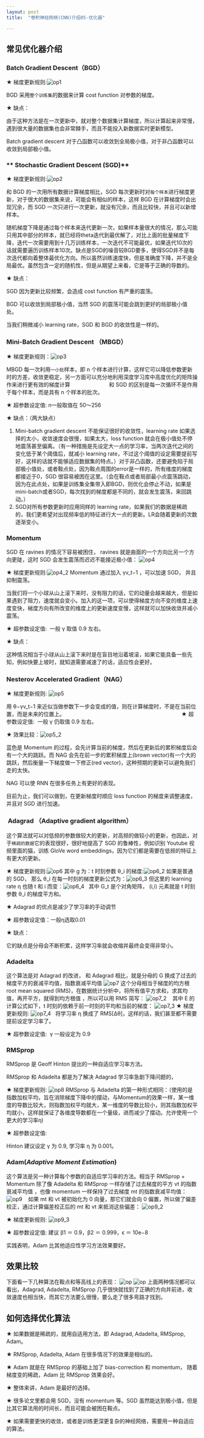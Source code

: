 ```yaml
---
layout: post
title:  "卷积神经网络(CNN)介绍05-优化器"

---
```


## 常见优化器介绍

### **Batch Gradient Descent（BGD）**

★ 梯度更新规则:![op1]({{site.url}}/images/CNN/op_1.png)

BGD 采用`整个训练集`的数据来计算 cost function 对参数的梯度。

★ 缺点：

由于这种方法是在一次更新中，就对整个数据集计算梯度，所以计算起来非常慢，遇到很大量的数据集也会非常棘手，而且不能投入新数据实时更新模型。

Batch gradient descent 对于凸函数可以收敛到全局极小值，对于非凸函数可以收敛到局部极小值。

### ** Stochastic Gradient Descent (SGD)**

★ 梯度更新规则:![op2]({{site.url}}/images/CNN/op_2.png)

和 BGD 的一次用所有数据计算梯度相比，SGD 每次更新时对`每个样本`进行梯度更新，对于很大的数据集来说，可能会有相似的样本，这样 BGD 在计算梯度时会出现冗余，而 SGD 一次只进行一次更新，就没有冗余，而且比较快，并且可以新增样本。

随机梯度下降是通过每个样本来迭代更新一次，如果样本量很大的情况，那么可能只用其中部分的样本，就已经将theta迭代到最优解了，对比上面的批量梯度下降，迭代一次需要用到十几万训练样本，一次迭代不可能最优，如果迭代10次的话就需要遍历训练样本10次。缺点是SGD的噪音较BGD要多，使得SGD并不是每次迭代都向着整体最优化方向。所以虽然训练速度快，但是准确度下降，并不是全局最优。虽然包含一定的随机性，但是从期望上来看，它是等于正确的导数的。

★ 缺点：

SGD 因为更新比较频繁，会造成 cost function 有严重的震荡。

BGD 可以收敛到局部极小值，当然 SGD 的震荡可能会跳到更好的局部极小值处。

当我们稍微减小 learning rate，SGD 和 BGD 的收敛性是一样的。

### **Mini-Batch Gradient Descent （MBGD）**

★ 梯度更新规则：![op3]({{site.url}}/images/CNN/op_3.png)

MBGD 每一次利用`一小批`样本，即 n 个样本进行计算，这样它可以降低参数更新时的方差，收敛更稳定，另一方面可以充分地利用深度学习库中高度优化的矩阵操作来进行更有效的梯度计算                         
和 SGD 的区别是每一次循环不是作用于每个样本，而是具有 n 个样本的批次。

★ 超参数设定值: n一般取值在 50～256

★ 缺点：（两大缺点）

1. Mini-batch gradient descent 不能保证很好的收敛性，learning rate 如果选择的太小，收敛速度会很慢，如果太大，loss function 就会在极小值处不停地震荡甚至偏离。（有一种措施是先设定大一点的学习率，当两次迭代之间的变化低于某个阈值后，就减小 learning rate，不过这个阈值的设定需要提前写好，这样的话就不能够适应数据集的特点。）对于非凸函数，还要避免陷于局部极小值处，或者鞍点处，因为鞍点周围的error是一样的，所有维度的梯度都接近于0，SGD 很容易被困在这里。（会在鞍点或者局部最小点震荡跳动，因为在此点处，如果是训练集全集带入即BGD，则优化会停止不动，如果是mini-batch或者SGD，每次找到的梯度都是不同的，就会发生震荡，来回跳动。）
2. SGD对所有参数更新时应用同样的 learning rate，如果我们的数据是稀疏的，我们更希望对出现频率低的特征进行大一点的更新。LR会随着更新的次数逐渐变小。

### **Momentum**

SGD 在 ravines 的情况下容易被困住， ravines 就是曲面的一个方向比另一个方向更陡，这时 SGD 会发生震荡而迟迟不能接近极小值：
![op4]({{site.url}}/images/CNN/op_4.png)

★ 梯度更新规则:![op4_2]({{site.url}}/images/CNN/op_4_2.png)
Momentum 通过加入 γv_t−1 ，可以加速 SGD， 并且抑制震荡。

当我们将一个小球从山上滚下来时，没有阻力的话，它的动量会越来越大，但是如果遇到了阻力，速度就会变小。加入的这一项，可以使得梯度方向不变的维度上速度变快，梯度方向有所改变的维度上的更新速度变慢，这样就可以加快收敛并减小震荡。

★ 超参数设定值:  一般 γ 取值 0.9 左右。

★ 缺点：

这种情况相当于小球从山上滚下来时是在盲目地沿着坡滚，如果它能具备一些先知，例如快要上坡时，就知道需要减速了的话，适应性会更好。

### **Nesterov Accelerated Gradient（NAG）**

★ 梯度更新规则: ![op5]({{site.url}}/images/CNN/op_5.png)

用 θ−γv_t−1 来近似当做参数下一步会变成的值，则在计算梯度时，不是在当前位置，而是未来的位置上。
                                                                              
★ 超参数设定值:  一般 γ 仍取值 0.9 左右。

★ 效果比较：![op5_2]({{site.url}}/images/CNN/op_5_2.png)

蓝色是 Momentum 的过程，会先计算当前的梯度，然后在更新后的累积梯度后会有一个大的跳跃。而 NAG 会先在前一步的累积梯度上(brown vector)有一个大的跳跃，然后衡量一下梯度做一下修正(red vector)，这种预期的更新可以避免我们走的太快。

NAG 可以使 RNN 在很多任务上有更好的表现。

目前为止，我们可以做到，在更新梯度时顺应 loss function 的梯度来调整速度，并且对 SGD 进行加速。

###  **Adagrad （Adaptive gradient algorithm）**

这个算法就可以对低频的参数做较大的更新，对高频的做较小的更新，也因此，对于`稀疏的数据`它的表现很好，很好地提高了 SGD 的鲁棒性，例如识别 Youtube 视频里面的猫，训练 GloVe word embeddings，因为它们都是需要在低频的特征上有更大的更新。

★ 梯度更新规则:![op6]({{site.url}}/images/CNN/op_6.png)
其中 g 为：t 时刻参数 θ_i 的梯度:![op6_2]({{site.url}}/images/CNN/op_6_2.png)
如果是普通的 SGD， 那么 θ_i 在每一时刻的梯度更新公式为：![op6_3]({{site.url}}/images/CNN/op_6_3.png)
但这里的 learning rate η 也随 t 和 i 而变：![op6_4]({{site.url}}/images/CNN/op_6_4.png)
  其中 G_t 是个对角矩阵， (i,i) 元素就是 t 时刻参数 θ_i 的梯度平方和。

★ Adagrad 的优点是减少了学习率的手动调节

★ 超参数设定值：一般η选取0.01

★ 缺点：

它的缺点是分母会不断积累，这样学习率就会收缩并最终会变得非常小。

### **Adadelta**

这个算法是对 Adagrad 的改进，
和 Adagrad 相比，就是分母的 G 换成了过去的梯度平方的衰减平均值，指数衰减平均值
![op7]({{site.url}}/images/CNN/op_7.png)
这个分母相当于梯度的均方根 root mean squared (RMS)，在数据统计分析中，将所有值平方求和，求其均值，再开平方，就得到均方根值 ，所以可以用 RMS 简写：
![op7_2]({{site.url}}/images/CNN/op_7_2.png)   
其中 E 的计算公式如下，t 时刻的依赖于前一时刻的平均和当前的梯度：
![op7_3]({{site.url}}/images/CNN/op_7_3.png)
★ 梯度更新规则:
![op7_4]({{site.url}}/images/CNN/op_7_4.png)  
将学习率 η 换成了 RMS[Δθ]，这样的话，我们甚至都不需要提前设定学习率了。

★ 超参数设定值:  γ 一般设定为 0.9

### **RMSprop**

RMSprop 是 Geoff Hinton 提出的一种自适应学习率方法。

RMSprop 和 Adadelta 都是为了解决 Adagrad 学习率急剧下降问题的，

★ 梯度更新规则:
![op8]({{site.url}}/images/CNN/op_8.png)
RMSprop 与 Adadelta 的第一种形式相同：（使用的是指数加权平均，旨在消除梯度下降中的摆动，与Momentum的效果一样，某一维度的导数比较大，则指数加权平均就大，某一维度的导数比较小，则其指数加权平均就小，这样就保证了各维度导数都在一个量级，进而减少了摆动。允许使用一个更大的学习率η)

★ 超参数设定值:

Hinton 建议设定 γ 为 0.9, 学习率 η 为 0.001。

### **Adam**(*Adaptive Moment Estimation*)

这个算法是另一种计算每个参数的自适应学习率的方法。相当于 RMSprop + Momentum
除了像 Adadelta 和 RMSprop 一样存储了过去梯度的平方 vt 的指数衰减平均值 ，也像 momentum 一样保持了过去梯度 mt 的指数衰减平均值：
![op9]({{site.url}}/images/CNN/op_9.png)
  
如果 mt 和 vt 被初始化为 0 向量，那它们就会向 0 偏置，所以做了偏差校正，通过计算偏差校正后的 mt 和 vt 来抵消这些偏差：
![op9_2]({{site.url}}/images/CNN/op_9_2.png)  

★ 梯度更新规则:
![op9_3]({{site.url}}/images/CNN/op_9_3.png)

★ 超参数设定值: 建议 β1 ＝ 0.9，β2 ＝ 0.999，ϵ ＝ 10e−8

实践表明，Adam 比其他适应性学习方法效果要好。

## 效果比较

下面看一下几种算法在鞍点和等高线上的表现： 
![op]({{site.url}}/images/CNN/op.gif)
![op]({{site.url}}/images/CNN/op1.gif)
上面两种情况都可以看出，Adagrad, Adadelta, RMSprop 几乎很快就找到了正确的方向并前进，收敛速度也相当快，而其它方法要么很慢，要么走了很多弯路才找到。

## 如何选择优化算法

★ 如果数据是稀疏的，就用自适用方法，即 Adagrad, Adadelta, RMSprop, Adam。

★ RMSprop, Adadelta, Adam 在很多情况下的效果是相似的。

★ Adam 就是在 RMSprop 的基础上加了 bias-correction 和 momentum，
随着梯度变的稀疏，Adam 比 RMSprop 效果会好。

★ 整体来讲，Adam 是最好的选择。

★ 很多论文里都会用 SGD，没有 momentum 等。SGD 虽然能达到极小值，但是比其它算法用的时间长，而且可能会被困在鞍点。

★ 如果需要更快的收敛，或者是训练更深更复杂的神经网络，需要用一种自适应的算法。

